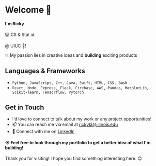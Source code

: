 # Welcome :open_hands: 

#### I'm Ricky 
:computer: CS & Stat :bar_chart: 

@ UIUC :corn:!



:collision: My passion lies in creative ideas and **building** exciting products 

## Languages & Frameworks
- `Python, JavaScript, C++, Java, Swift, HTML, CSS, Bash`
- `React, Node, Express, Flask, Firebase, AWS, Pandas, MatplotLib, Scikit-learn, Tensorflow, Pytorch`

## Get in Touch
- I'd love to connect to talk about my work or any project opportunities!
- 📫 You can reach me via email at [rickyl3@illinois.edu](mailto:rickyl3@illinois.edu)
- 🔗 Connect with me on [LinkedIn](https://www.linkedin.com/in/ricky-lin1)


#### :sunny: Feel free to look through my portfolio to get a better idea of what I'm building! 
Thank you for visiting! I hope you find something interesting here. 😊



